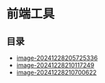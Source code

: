 # 前端工具

## 目录

* [image-20241228205725336](/study/工具技巧\assets\前端工具\image-20241228205725336)
* [image-20241228210117249](/study/工具技巧\assets\前端工具\image-20241228210117249)
* [image-20241228210700622](/study/工具技巧\assets\前端工具\image-20241228210700622)
